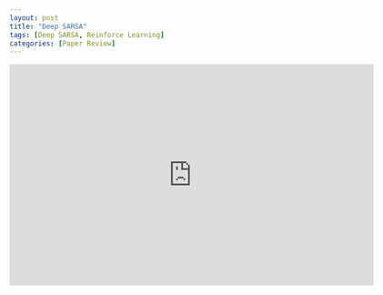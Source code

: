 ```yaml
---
layout: post
title: "Deep SARSA"
tags: [Deep SARSA, Reinforce Learning]
categories: [Paper Review]
---
```


<iframe src="https://docs.google.com/presentation/d/e/2PACX-1vR6oviM9nzmiG8laRUuNugLgf4JBdFB3EcsK2dBGDtMxqKTFSBQ9NrFx7HSfv6wPQ/embed?start=false&loop=false&delayms=3000" frameborder="0" width="640" height="389" allowfullscreen="true" mozallowfullscreen="true" webkitallowfullscreen="true"></iframe>
